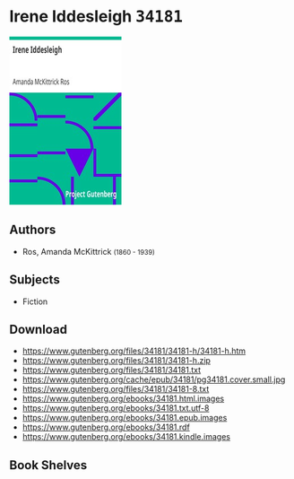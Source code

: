 # Irene Iddesleigh <kbd>34181</kbd>

![](./cover.medium.jpg "")

## Authors


 - Ros, Amanda McKittrick <small>(1860 - 1939)</small>

## Subjects


 - Fiction

## Download


 - https://www.gutenberg.org/files/34181/34181-h/34181-h.htm
 - https://www.gutenberg.org/files/34181/34181-h.zip
 - https://www.gutenberg.org/files/34181/34181.txt
 - https://www.gutenberg.org/cache/epub/34181/pg34181.cover.small.jpg
 - https://www.gutenberg.org/files/34181/34181-8.txt
 - https://www.gutenberg.org/ebooks/34181.html.images
 - https://www.gutenberg.org/ebooks/34181.txt.utf-8
 - https://www.gutenberg.org/ebooks/34181.epub.images
 - https://www.gutenberg.org/ebooks/34181.rdf
 - https://www.gutenberg.org/ebooks/34181.kindle.images

## Book Shelves


